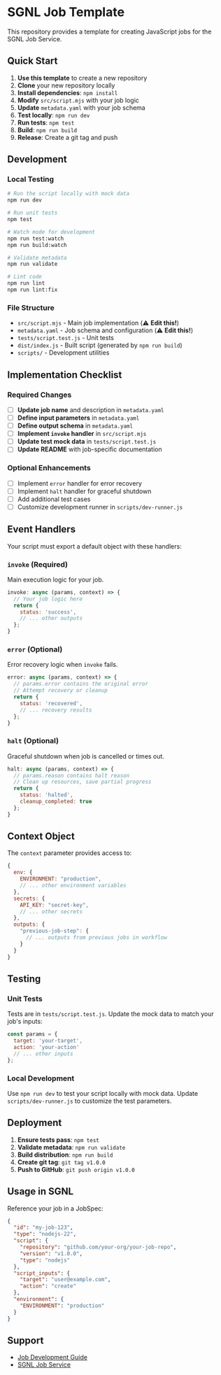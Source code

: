 # SGNL Job Template

This repository provides a template for creating JavaScript jobs for the SGNL Job Service.

## Quick Start

1. **Use this template** to create a new repository
2. **Clone** your new repository locally
3. **Install dependencies**: `npm install`  
4. **Modify** `src/script.mjs` with your job logic
5. **Update** `metadata.yaml` with your job schema
6. **Test locally**: `npm run dev`
7. **Run tests**: `npm test`
8. **Build**: `npm run build`
9. **Release**: Create a git tag and push

## Development

### Local Testing

```bash
# Run the script locally with mock data
npm run dev

# Run unit tests
npm test

# Watch mode for development
npm run test:watch
npm run build:watch

# Validate metadata
npm run validate

# Lint code
npm run lint
npm run lint:fix
```

### File Structure

- `src/script.mjs` - Main job implementation (⚠️ **Edit this!**)
- `metadata.yaml` - Job schema and configuration (⚠️ **Edit this!**)
- `tests/script.test.js` - Unit tests
- `dist/index.js` - Built script (generated by `npm run build`)
- `scripts/` - Development utilities

## Implementation Checklist

### Required Changes

- [ ] **Update job name** and description in `metadata.yaml`
- [ ] **Define input parameters** in `metadata.yaml` 
- [ ] **Define output schema** in `metadata.yaml`
- [ ] **Implement `invoke` handler** in `src/script.mjs`
- [ ] **Update test mock data** in `tests/script.test.js`
- [ ] **Update README** with job-specific documentation

### Optional Enhancements

- [ ] Implement `error` handler for error recovery
- [ ] Implement `halt` handler for graceful shutdown
- [ ] Add additional test cases
- [ ] Customize development runner in `scripts/dev-runner.js`

## Event Handlers

Your script must export a default object with these handlers:

### `invoke` (Required)
Main execution logic for your job.

```javascript
invoke: async (params, context) => {
  // Your job logic here
  return {
    status: 'success',
    // ... other outputs
  };
}
```

### `error` (Optional)
Error recovery logic when `invoke` fails.

```javascript
error: async (params, context) => {
  // params.error contains the original error
  // Attempt recovery or cleanup
  return {
    status: 'recovered',
    // ... recovery results
  };
}
```

### `halt` (Optional)  
Graceful shutdown when job is cancelled or times out.

```javascript
halt: async (params, context) => {
  // params.reason contains halt reason
  // Clean up resources, save partial progress
  return {
    status: 'halted',
    cleanup_completed: true
  };
}
```

## Context Object

The `context` parameter provides access to:

```javascript
{
  env: {
    ENVIRONMENT: "production",
    // ... other environment variables
  },
  secrets: {
    API_KEY: "secret-key",
    // ... other secrets
  },
  outputs: {
    "previous-job-step": {
      // ... outputs from previous jobs in workflow
    }
  }
}
```

## Testing

### Unit Tests

Tests are in `tests/script.test.js`. Update the mock data to match your job's inputs:

```javascript
const params = {
  target: 'your-target',
  action: 'your-action'
  // ... other inputs
};
```

### Local Development

Use `npm run dev` to test your script locally with mock data. Update `scripts/dev-runner.js` to customize the test parameters.

## Deployment

1. **Ensure tests pass**: `npm test`
2. **Validate metadata**: `npm run validate`  
3. **Build distribution**: `npm run build`
4. **Create git tag**: `git tag v1.0.0`
5. **Push to GitHub**: `git push origin v1.0.0`

## Usage in SGNL

Reference your job in a JobSpec:

```json
{
  "id": "my-job-123",
  "type": "nodejs-22",
  "script": {
    "repository": "github.com/your-org/your-job-repo",
    "version": "v1.0.0",
    "type": "nodejs"
  },
  "script_inputs": {
    "target": "user@example.com",
    "action": "create"
  },
  "environment": {
    "ENVIRONMENT": "production"
  }
}
```

## Support

- [Job Development Guide](https://github.com/SGNL-ai/job_service/blob/main/docs/JAVASCRIPT_JOB_DEVELOPMENT.md)
- [SGNL Job Service](https://github.com/SGNL-ai/job_service)